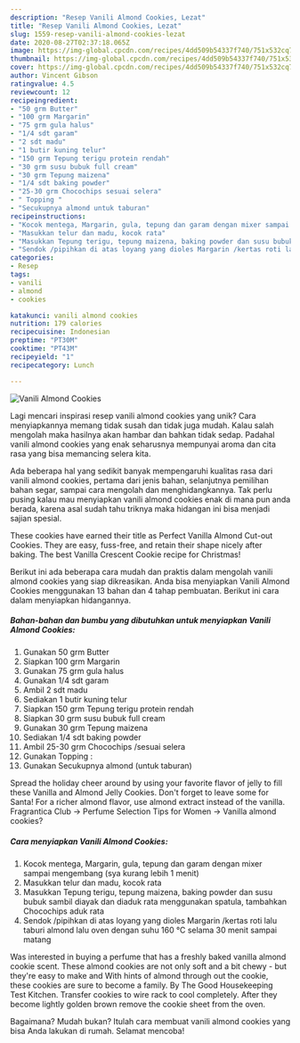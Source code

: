 ```yaml
---
description: "Resep Vanili Almond Cookies, Lezat"
title: "Resep Vanili Almond Cookies, Lezat"
slug: 1559-resep-vanili-almond-cookies-lezat
date: 2020-08-27T02:37:18.065Z
image: https://img-global.cpcdn.com/recipes/4dd509b54337f740/751x532cq70/vanili-almond-cookies-foto-resep-utama.jpg
thumbnail: https://img-global.cpcdn.com/recipes/4dd509b54337f740/751x532cq70/vanili-almond-cookies-foto-resep-utama.jpg
cover: https://img-global.cpcdn.com/recipes/4dd509b54337f740/751x532cq70/vanili-almond-cookies-foto-resep-utama.jpg
author: Vincent Gibson
ratingvalue: 4.5
reviewcount: 12
recipeingredient:
- "50 grm Butter"
- "100 grm Margarin"
- "75 grm gula halus"
- "1/4 sdt garam"
- "2 sdt madu"
- "1 butir kuning telur"
- "150 grm Tepung terigu protein rendah"
- "30 grm susu bubuk full cream"
- "30 grm Tepung maizena"
- "1/4 sdt baking powder"
- "25-30 grm Chocochips sesuai selera"
- " Topping "
- "Secukupnya almond untuk taburan"
recipeinstructions:
- "Kocok mentega, Margarin, gula, tepung dan garam dengan mixer sampai mengembang (sya kurang lebih 1 menit)"
- "Masukkan telur dan madu, kocok rata"
- "Masukkan Tepung terigu, tepung maizena, baking powder dan susu bubuk sambil diayak dan diaduk rata menggunakan spatula, tambahkan Chocochips aduk rata"
- "Sendok /pipihkan di atas loyang yang dioles Margarin /kertas roti lalu taburi almond lalu oven dengan suhu 160 °C selama 30 menit sampai matang"
categories:
- Resep
tags:
- vanili
- almond
- cookies

katakunci: vanili almond cookies 
nutrition: 179 calories
recipecuisine: Indonesian
preptime: "PT30M"
cooktime: "PT43M"
recipeyield: "1"
recipecategory: Lunch

---
```



![Vanili Almond Cookies](https://img-global.cpcdn.com/recipes/4dd509b54337f740/751x532cq70/vanili-almond-cookies-foto-resep-utama.jpg)

Lagi mencari inspirasi resep vanili almond cookies yang unik? Cara menyiapkannya memang tidak susah dan tidak juga mudah. Kalau salah mengolah maka hasilnya akan hambar dan bahkan tidak sedap. Padahal vanili almond cookies yang enak seharusnya mempunyai aroma dan cita rasa yang bisa memancing selera kita.

Ada beberapa hal yang sedikit banyak mempengaruhi kualitas rasa dari vanili almond cookies, pertama dari jenis bahan, selanjutnya pemilihan bahan segar, sampai cara mengolah dan menghidangkannya. Tak perlu pusing kalau mau menyiapkan vanili almond cookies enak di mana pun anda berada, karena asal sudah tahu triknya maka hidangan ini bisa menjadi sajian spesial.

These cookies have earned their title as Perfect Vanilla Almond Cut-out Cookies. They are easy, fuss-free, and retain their shape nicely after baking. The best Vanilla Crescent Cookie recipe for Christmas!


Berikut ini ada beberapa cara mudah dan praktis dalam mengolah vanili almond cookies yang siap dikreasikan. Anda bisa menyiapkan Vanili Almond Cookies menggunakan 13 bahan dan 4 tahap pembuatan. Berikut ini cara dalam menyiapkan hidangannya.

<!--inarticleads1-->

##### Bahan-bahan dan bumbu yang dibutuhkan untuk menyiapkan Vanili Almond Cookies:

1. Gunakan 50 grm Butter
1. Siapkan 100 grm Margarin
1. Gunakan 75 grm gula halus
1. Gunakan 1/4 sdt garam
1. Ambil 2 sdt madu
1. Sediakan 1 butir kuning telur
1. Siapkan 150 grm Tepung terigu protein rendah
1. Siapkan 30 grm susu bubuk full cream
1. Gunakan 30 grm Tepung maizena
1. Sediakan 1/4 sdt baking powder
1. Ambil 25-30 grm Chocochips /sesuai selera
1. Gunakan  Topping :
1. Gunakan Secukupnya almond (untuk taburan)


Spread the holiday cheer around by using your favorite flavor of jelly to fill these Vanilla and Almond Jelly Cookies. Don&#39;t forget to leave some for Santa! For a richer almond flavor, use almond extract instead of the vanilla. Fragrantica Club → Perfume Selection Tips for Women → Vanilla almond cookies? 

<!--inarticleads2-->

##### Cara menyiapkan Vanili Almond Cookies:

1. Kocok mentega, Margarin, gula, tepung dan garam dengan mixer sampai mengembang (sya kurang lebih 1 menit)
1. Masukkan telur dan madu, kocok rata
1. Masukkan Tepung terigu, tepung maizena, baking powder dan susu bubuk sambil diayak dan diaduk rata menggunakan spatula, tambahkan Chocochips aduk rata
1. Sendok /pipihkan di atas loyang yang dioles Margarin /kertas roti lalu taburi almond lalu oven dengan suhu 160 °C selama 30 menit sampai matang


Was interested in buying a perfume that has a freshly baked vanilla almond cookie scent. These almond cookies are not only soft and a bit chewy - but they&#39;re easy to make and With hints of almond through out the cookie, these cookies are sure to become a family. By The Good Housekeeping Test Kitchen. Transfer cookies to wire rack to cool completely. After they become lightly golden brown remove the cookie sheet from the oven. 

Bagaimana? Mudah bukan? Itulah cara membuat vanili almond cookies yang bisa Anda lakukan di rumah. Selamat mencoba!
